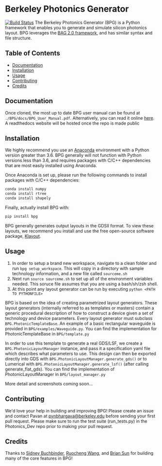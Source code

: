 # Berkeley Photonics Generator 
[![Build Status](https://dev.azure.com/pvnbhargava/BPG_CICD/_apis/build/status/BerkeleyPhotonicsGenerator.BPG?branchName=master)](https://dev.azure.com/pvnbhargava/BPG_CICD/_build/latest?definitionId=2&branchName=master)
The Berkeley Photonics Generator (BPG) is a Python framework that enables you to generate and simulate silicon photonics 
layout. BPG leverages the [BAG 2.0 framework](https://github.com/ucb-art/BAG_framework), and has similar syntax and 
file structure.

## Table of Contents
- [Documentation](#Documentation)
- [Installation](#Installation)
- [Usage](#Usage)
- [Contributing](#Contributing)
- [Credits](#Credits)

## Documentation
Once cloned, the most up to date BPG user manual can be found at `./BPG/docs/BPG_User_Manual.pdf`. Alternatively, you
can read it online [here](docs/BPG_User_Manual.pdf). A readthedocs website will be hosted once the repo is made public

## Installation
We highly recommend you use an [Anaconda](https://www.anaconda.com/distribution/) environment with a Python version 
greater than 3.6. BPG generally will not function with Python versions less than 3.6, and requires packages with 
C/C++ dependencies that are most easily installed using Anaconda.

Once Anaconda is set up, please run the following commands to install packages with C/C++ dependencies:
```bash
conda install numpy
conda install rtree
conda install shapely
```

Finally, actually install BPG with:
```bash
pip install bpg
```

BPG generally generates output layouts in the GDSII format. To view these layouts, we recommend you install and use the 
free open-source software package, [Klayout](https://klayout.de).

## Usage
1) In order to setup a brand new workspace, navigate to a clean folder and run `bpg setup_workspace`. This will copy in
a directory with sample technology information, and a new file called `sourceme.sh`
2) Next run `source sourceme.sh` to set up all of the environment variables needed. This soruce file assumes that you 
are using a bash/sh/zsh shell.
3) At this point any layout generator can be run by executing `python <PATH TO PYTHONFILE>`

BPG is based on the idea of creating parametrized layout generators. These layout generators (internally referred to 
as templates or masters) contain a generic procedural description of how to construct a device given a set 
of technology and device parameters. Every layout generator must subclass `BPG.PhotonicTemplateBase`. An example of a 
basic rectangular waveguide is provided in `BPG/examples/Waveguide.py`. You can find the implementation for PhotonicTemplateBase
in `BPG/template.py`

In order to use this template to generate a real GDS/LSF, we create a `BPG.PhotonicLayoutManager` instance, and pass it a specification
yaml file which describes what parameters to use. This design can then be exported directly into GDS with `BPG.PhotonicLayoutManager.generate_gds()`
or to Lumerical with `BPG.PhotonicLayoutManager.generate_lsf()` (after calling generate_flat_gds). You can find the implementation
of PhotonicLayoutManager in `BPG/layout_manager.py`

More detail and screenshots coming soon...

## Contributing
We'd love your help in building and improving BPG! Please create an issue and contact Pavan at 
pvnbhargava@berkeley.edu before sending your first pull request. Please make sure to run the test suite (run_tests.py)
in the Photonics_Dev repo prior to making your pull request.

## Credits
Thanks to [Sidney Buchbinder](https://github.com/sbuchbinder),
[Ruocheng Wang](https://github.com/Ruocheng-Wang),
and [Brian Sun](https://github.com/bsun598) for building many of the core features in BPG!
